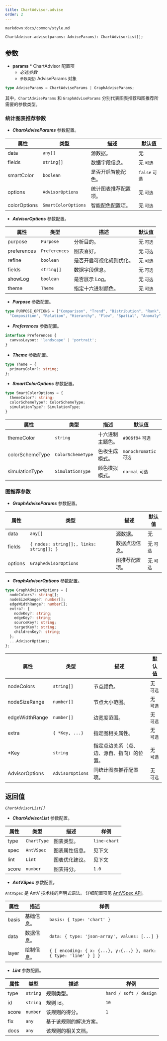 ```yaml
---
title: ChartAdvisor.advise
order: 2
---
```


`markdown:docs/common/style.md`



```sign
ChartAdvisor.advise(params: AdviseParams): ChartAdvisorList[];
```

## 参数

* **params** * ChartAdvisor 配置项
  * _必选参数_
  * `参数类型`: AdviseParams 对象

```ts
type AdviseParams = ChartAdviseParams | GraphAdviseParams;
```

其中，`ChartAdviseParams` 和 `GraphAdviseParams` 分别代表图表推荐和图推荐所需要的参数类型。

### 统计图表推荐参数

* ***ChartAdviseParams*** 参数配置。

| 属性 | 类型 | 描述 | 默认值 |  
| ----| ---- | ---- | -----|
| data | `any[]` | 源数据。 | 无 |
| fields | `string[]` | 数据字段信息。 | 无 `可选` |
| smartColor | `boolean` | 是否开启智能配色。 | `false` `可选` |
| options | `AdvisorOptions` | 统计图表推荐配置项。 | 无 `可选` |
| colorOptions | `SmartColorOptions` | 智能配色配置项。 | 无 `可选` |

* ***AdvisorOptions*** 参数配置。


| 属性 | 类型 | 描述 | 默认值 |  
| ----| ---- | ---- | -----|
| purpose | `Purpose` | 分析目的。 | 无 `可选` |
| preferences | `Preferences` | 图表喜好。 | 无 `可选` |
| refine | `boolean` | 是否开启可视化规则优化。 | 无 `可选` |
| fields | `string[]` | 数据字段信息。 | 无 `可选` |
| showLog | `boolean` | 是否展示 Log。 | 无 `可选` |
| theme | `Theme` | 指定十六进制颜色。 | 无 `可选` |

* ***Purpose*** 参数配置。

```ts
type PURPOSE_OPTIONS = ["Comparison", "Trend", "Distribution", "Rank", "Proportion", 
  "Composition", "Relation", "Hierarchy", "Flow", "Spatial", "Anomaly", "Value"];
```

* ***Preferences*** 参数配置。
```ts
interface Preferences {
  canvasLayout: 'landscape' | 'portrait';
}
```

* ***Theme*** 参数配置。
```ts
type Theme = {
  primaryColor?: string;
};
```

* ***SmartColorOptions*** 参数配置。

```ts
type SmartColorOptions = {
  themeColor?: string;
  colorSchemeType?: ColorSchemeType;
  simulationType?: SimulationType;
}
```

| 属性 | 类型 | 描述 | 默认值 |  
| ----| ---- | ---- | -----|
| themeColor | `string` | 十六进制主题色。 | `#006f94` `可选` |
| colorSchemeType | `ColorSchemeType` | 色板生成模式。 | `monochromatic` `可选` |
| simulationType | `SimulationType` | 颜色模拟模式。 | `normal` `可选` |

### 图推荐参数

* ***GraphAdviseParams*** 参数配置。

| 属性 | 类型 | 描述 | 默认值 |  
| ----| ---- | ---- | -----|
| data | `any[]` | 源数据。 | 无 |
| fields | `{ nodes: string[];, links: string[]; }` | 数据点边信息。 | 无 `可选` |
| options | `GraphAdvisorOptions` | 图推荐配置项。 | 无 `可选` |

* ***GraphAdvisorOptions*** 参数配置。

```ts
type GraphAdvisorOptions = {
  nodeColors?: string[];
  nodeSizeRange?: number[];
  edgeWidthRange?: number[];
  extra?: {
    nodeKey?: string;
    edgeKey?: string;
    sourceKey?: string;
    targetKey?: string;
    childrenKey?: string;
  };
  ...AdvisorOptions;
};
```

| 属性 | 类型 | 描述 | 默认值 |  
| ----| ---- | ---- | -----|
| nodeColors | `string[]` | 节点颜色。 | 无 `可选` |
| nodeSizeRange | `number[]` | 节点大小范围。 | 无 `可选` |
| edgeWidthRange | `number[]` | 边宽度范围。 | 无 `可选` |
| extra | `{ *Key, ...}` | 指定图相关属性。 | 无 `可选` |
| *Key | `string` | 指定点边关系（点、边、源自、指向）的位置。 | 无 `可选` |
| AdvisorOptions | `AdvisorOptions` | 同统计图表推荐配置项。 | 无 `可选` |


## 返回值

*`ChartAdvisorList[]`* 

* ***ChartAdvisorList*** 参数配置。

| 属性 | 类型 | 描述 | 样例 |  
| ----| ---- | ---- | -----|
| type | `ChartType` | 图表类型。 | `line-chart` |
| spec | `AntVSpec` | 图表属性信息。 | 见下文 |
| lint | `Lint` | 图表优化建议。 | 见下文 |
| score | `number` | 图表得分。 | `1.0` |

* ***AntVSpec*** 参数配置。

`AntVSpec` 是 AntV 技术栈的声明式语法。
详细配置项见 [AntVSpec API](https://github.com/antvis/antv-spec/blob/master/API.md)。

| 属性 | 描述 | 样例 |  
| ----| ---- | -----|
| basis | 基础信息。 | `basis: { type: 'chart' }` |
| data | 数据信息。 | `data: { type: 'json-array', values: [...] }` |
| layer | 绘制信息。 | `{ [ encoding: { x: {...}, y:{...} }, mark: { type: 'line' } ] }` |


* ***Lint*** 参数配置。


| 属性 | 类型 | 描述 | 样例 |  
| ----| ---- | ---- | -----|
| type | `string` | 规则类型。 | `hard / soft / design` |
| id | `string` | 规则 id。 | `10` |
| score | `number` | 该规则的得分。 | `1` |
| fix | `any` | 基于该规则的解决方案。 |  |
| docs | `any` | 该规则的相关文档。 |  |




